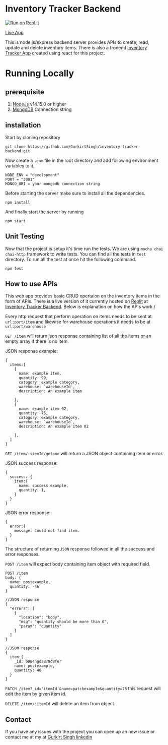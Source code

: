 # Inventory Tracker Backend
[![Run on Repl.it](https://repl.it/badge/github/GurkirtSingh/inventory-tracker-backend)](https://repl.it/github/GurkirtSingh/inventory-tracker-backend)

[Live App](https://inventory-tracker-app.gurkirtsingh.repl.co)

This is node js/express backend server provides APIs to create, read, update and delete inventory items. There is also a fronend [Inventory Tracker App](https://github.com/GurkirtSingh/inventory-tracker-app) created using react for this project.

# Running Locally
## prerequisite
1. [NodeJs](https://nodejs.org/en/) v14.15.0 or higher
2. [MongoDB](https://www.mongodb.com/) Connection string

## installation
Start by cloning repository
```
git clone https://github.com/GurkirtSingh/inventory-tracker-backend.git
```
Now create a `.env` file in the root directory and add following environment variables to it.
```
NODE_ENV = "development"
PORT = "3001"
MONGO_URI = your mongodb connection string
```
Before starting the server make sure to install all the dependencies.
```
npm install
```
And finally start the server by running
```
npm start
```
## Unit Testing
Now that the project is setup it's time run the tests. We are using `mocha chai chai-http` framework to write tests. You can find all the tests in `test` directory.
To run all the test at once hit the following command.
```
npm test
```
## How to use APIs
This web app provides basic CRUD opertaion on the inventory items in the form of APIs. There is a live version of it currently hosted on [Replit](https://replit.com/) at [Inventory Tracker Backend](https://replit.com/@GurkirtSingh/inventory-tracker-backend#.replit). Below is explanation on how the APIs work./

Every http request that perform operation on items needs to be sent at `url:port/item` and likewise for warehouse operations it needs to be at `url:port/warehouse`

`GET /item` will return json response containing list of all the items or an empty array if there is no item.

JSON response example:
```
{
  items:[
    {
      name: example item,
      quantity: 99,
      catogory: example category,
      warehouse: `warehouseId`,
      description: An example item
      
    },
    {
      name: example item 02,
      quantity: 75,
      catogory: example category,
      warehouse: `warehouseId`,
      description: An example item 02
      
    },
  ]
}
```
`GET /item/:itemId/getone` will return a JSON object containing item or error.

JSON success response:
```
{
  success: {
    item:{
      name: success example,
      quantity: 1,
    }
  }
}
```
JSON error response:
```
{
  error:{
    message: Could not find item.
  }
}
```

The structure of returning `JSON` response followed in all the  success and error responses.

`POST /item` will expect body containing item object with required field. 

```
POST /item
body: {
  name: postexample,
  quantity: -46
}

//JSON response
{
  "errors": [
    {
      "location": "body",
      "msg": "quantity should be more than 0",
      "param": "quantity"
    }
  ]
}

//JSON response
{
  item:{
    _id: 6984hgda879d8fer
    name: postexample,
    quantity: 46
  }
}
```

`PATCH /item?_id='itemId'&name=patchexample&quantity=78` this request will edit the item by given item id.

`DELETE /item/:itemId` will delete an item from object.


## Contact
If you have any issues with the project you can open up an new issue or contact me at my at [Gurkirt Singh linkedin](linkedin.com/in/gurkirtsingh143)
